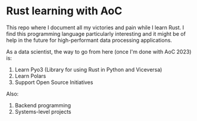# Rust learning with AoC

This repo where I document all my victories and pain while I learn Rust. I find this programming language particularly interesting and it might be of help in the future for high-performant data processing applications.

As a data scientist, the way to go from here (once I'm done with AoC 2023) is:

1. Learn Pyo3 (Library for using Rust in Python and Viceversa)
2. Learn Polars
3. Support Open Source Initiatives

Also:

1. Backend programming
2. Systems-level projects